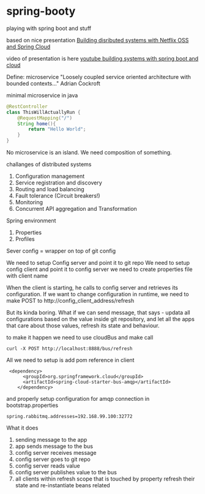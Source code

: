 # spring-booty
playing with spring boot and stuff

based on nice presentation [Building disributed systems with Netflix OSS and Spring Cloud](http://www.meetup.com/Data-Engineers-Guild/events/219264521/)

video of presentation is here [youtube building systems with spring boot and cloud](https://www.youtube.com/watch?v=hV5TTSiFhRs&list=PL62pIycqXx-QKMyHqLem4Nh00Wnd2emwr)

Define: microservice
"Loosely coupled service oriented architecture with bounded contexts..."
Adrian Cockroft

minimal microservice in java

```java
@RestController
class ThisWillActuallyRun {
	@RequestMapping("/")
	String home(){
		return "Hello World";
	}
}
```


No microservice is an island.
We need composition of something.

challanges of distributed systems
1. Configuration management
1. Service registration and discovery
1. Routing and load balancing
1. Fault tolerance (Circuit breakers!)
1. Monitoring
1. Concurrent API aggregation and Transformation


Spring environment
1. Properties
1. Profiles

Sever config =
wrapper on top of git config

We need to setup Config server and point it to git repo
We need to setup config client and point it to config server
we need to create properties file with client name

When the client is starting, he calls to config server and retrieves its configuration.
If we want to change configuration in runtime, we need to make POST to
http://config_client_address/refresh


But its kinda boring. 
What if we can send message, that says - updata all configurations based on the value inside git repository, and let all the apps that care about those values, refresh its state and behaviour.

to make it happen we need to use cloudBus
and make call
```
curl -X POST http://localhost:8888/bus/refresh
```

All we need to setup is add pom reference in client

```
 <dependency> 
      <groupId>org.springframework.cloud</groupId> 
      <artifactId>spring-cloud-starter-bus-amqp</artifactId> 
    </dependency> 
```

and properly setup configuration for amqp connection in bootstrap.properties

```
spring.rabbitmq.addresses=192.168.99.100:32772
```

What it does

1. sending message to the app
2. app sends message to the bus
3. config server receives message
4. config server goes to git repo
5. config server reads value
6. config server publishes value to the bus
7. all clients within refresh scope that is touched by property refresh their state and re-instantiate beans related








